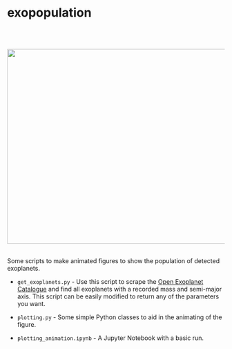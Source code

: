 # exopopulation

<br>
<p align='center'>
  <br/>
  <img src="https://github.com/richteague/exopopulation/blob/main/exopopulation.gif" width="900" height="450"><br/>
  <br>
</p>


Some scripts to make animated figures to show the population of detected exoplanets.

* `get_exoplanets.py` - Use this script to scrape the [Open Exoplanet Catalogue](https://github.com/OpenExoplanetCatalogue/open_exoplanet_catalogue/) and find all exoplanets with a recorded mass and semi-major axis. This script can be easily modified to return any of the parameters you want.

* `plotting.py` - Some simple Python classes to aid in the animating of the figure.

* `plotting_animation.ipynb` - A Jupyter Notebook with a basic run.
